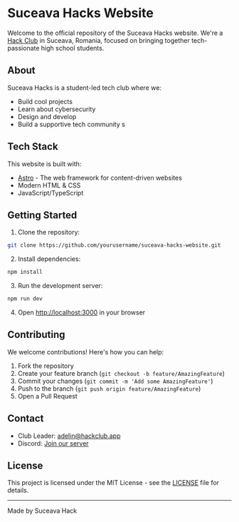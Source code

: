 # Suceava Hacks Website

Welcome to the official repository of the Suceava Hacks website. We're a [Hack Club](https://hackclub.com) in Suceava, Romania, focused on bringing together tech-passionate high school students.

## About

Suceava Hacks is a student-led tech club where we:
- Build cool projects
- Learn about cybersecurity
- Design and develop
- Build a supportive tech community
s
## Tech Stack

This website is built with:
- [Astro](https://astro.build) - The web framework for content-driven websites
- Modern HTML & CSS
- JavaScript/TypeScript

## Getting Started

1. Clone the repository:
```bash
git clone https://github.com/yourusername/suceava-hacks-website.git
```

2. Install dependencies:
```bash
npm install
```

3. Run the development server:
```bash
npm run dev
```

4. Open [http://localhost:3000](http://localhost:3000) in your browser

## Contributing

We welcome contributions! Here's how you can help:

1. Fork the repository
2. Create your feature branch (`git checkout -b feature/AmazingFeature`)
3. Commit your changes (`git commit -m 'Add some AmazingFeature'`)
4. Push to the branch (`git push origin feature/AmazingFeature`)
5. Open a Pull Request

## Contact

- Club Leader: [adelin@hackclub.app](mailto:adelin@hackclub.app)
- Discord: [Join our server](https://discord.gg/qDPZXZAAyN) 

## License

This project is licensed under the MIT License - see the [LICENSE](LICENSE) file for details.

---

Made by Suceava Hack